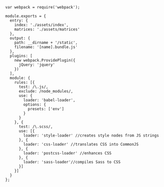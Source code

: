     var webpack = require('webpack');

    module.exports = {
      entry: {
        index: './assets/index',
        matrices: './assets/matrices'
      },
      output: {
        path: __dirname + '/static',
        filename: '[name].bundle.js'
      },
      plugins: [
        new webpack.ProvidePlugin({
          jQuery: 'jquery'
        })
      ],
      module: {
        rules: [{
          test: /\.js/,
          exclude: /node_modules/,
          use: {
            loader: 'babel-loader',
            options: {
              presets: ['env']
            }
          }
        }, {
          test: /\.scss/,
          use: [{
            loader: 'style-loader' //creates style nodes from JS strings
          }, {
            loader: 'css-loader' //translates CSS into CommonJS
          }, {
            loader: 'postcss-loader' //enhances CSS
          }, {
            loader: 'sass-loader'//compiles Sass to CSS
          }]
        }]
      }
    };
